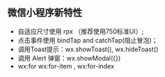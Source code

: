 ## 微信小程序新特性
- 自适应尺寸使用 rpx （推荐使用750标准UI）;
- 点击事件使用 bindTap and catchTap(阻止冒泡)；
- 调用Toast提示：wx.showToast(), wx.hideToast()
- 调用 Alert 弹窗：wx.showModal({})
- wx:for wx:for-item , wx:for-index
